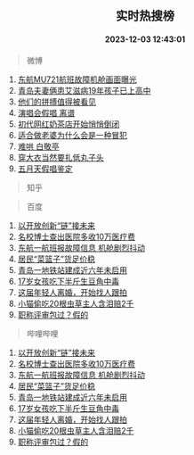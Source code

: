 <div align="center"><h2>实时热搜榜</h2><h4>2023-12-03 12:43:01</h4></div>

> 微博  

1. [东航MU721航班故障机舱画面曝光](https://s.weibo.com/weibo?q=%23%E4%B8%9C%E8%88%AAMU721%E8%88%AA%E7%8F%AD%E6%95%85%E9%9A%9C%E6%9C%BA%E8%88%B1%E7%94%BB%E9%9D%A2%E6%9B%9D%E5%85%89%23&t=31&band_rank=1&Refer=top)<br />
2. [青岛夫妻俩患艾滋病19年孩子已上高中](https://s.weibo.com/weibo?q=%23%E9%9D%92%E5%B2%9B%E5%A4%AB%E5%A6%BB%E4%BF%A9%E6%82%A3%E8%89%BE%E6%BB%8B%E7%97%8519%E5%B9%B4%E5%AD%A9%E5%AD%90%E5%B7%B2%E4%B8%8A%E9%AB%98%E4%B8%AD%23&t=31&band_rank=2&Refer=top)<br />
3. [他们的拼搏值得被看见](https://s.weibo.com/weibo?q=%23%E4%BB%96%E4%BB%AC%E7%9A%84%E6%8B%BC%E6%90%8F%E5%80%BC%E5%BE%97%E8%A2%AB%E7%9C%8B%E8%A7%81%23&t=31&band_rank=3&Refer=top)<br />
4. [演唱会假唱 离谱](https://s.weibo.com/weibo?q=%E6%BC%94%E5%94%B1%E4%BC%9A%E5%81%87%E5%94%B1%20%E7%A6%BB%E8%B0%B1&t=31&band_rank=4&Refer=top)<br />
5. [初代网红奶茶店开始悄悄倒闭](https://s.weibo.com/weibo?q=%23%E5%88%9D%E4%BB%A3%E7%BD%91%E7%BA%A2%E5%A5%B6%E8%8C%B6%E5%BA%97%E5%BC%80%E5%A7%8B%E6%82%84%E6%82%84%E5%80%92%E9%97%AD%23&t=31&band_rank=5&Refer=top)<br />
6. [适合做老婆为什么会是一种冒犯](https://s.weibo.com/weibo?q=%E9%80%82%E5%90%88%E5%81%9A%E8%80%81%E5%A9%86%E4%B8%BA%E4%BB%80%E4%B9%88%E4%BC%9A%E6%98%AF%E4%B8%80%E7%A7%8D%E5%86%92%E7%8A%AF&t=31&band_rank=6&Refer=top)<br />
7. [难哄 白敬亭](https://s.weibo.com/weibo?q=%E9%9A%BE%E5%93%84%20%E7%99%BD%E6%95%AC%E4%BA%AD&t=31&band_rank=7&Refer=top)<br />
8. [穿大衣当然要扎低丸子头](https://s.weibo.com/weibo?q=%E7%A9%BF%E5%A4%A7%E8%A1%A3%E5%BD%93%E7%84%B6%E8%A6%81%E6%89%8E%E4%BD%8E%E4%B8%B8%E5%AD%90%E5%A4%B4&t=31&band_rank=8&Refer=top)<br />
9. [五月天假唱鉴定](https://s.weibo.com/weibo?q=%E4%BA%94%E6%9C%88%E5%A4%A9%E5%81%87%E5%94%B1%E9%89%B4%E5%AE%9A&t=31&band_rank=9&Refer=top)<br />

> 知乎  


> 百度  

1. [以开放创新“链”接未来](https://www.baidu.com/s?wd=%E4%BB%A5%E5%BC%80%E6%94%BE%E5%88%9B%E6%96%B0%E2%80%9C%E9%93%BE%E2%80%9D%E6%8E%A5%E6%9C%AA%E6%9D%A5&sa=fyb_news&rsv_dl=fyb_news)<br />
2. [名校博士查出医院多收10万医疗费](https://www.baidu.com/s?wd=%E5%90%8D%E6%A0%A1%E5%8D%9A%E5%A3%AB%E6%9F%A5%E5%87%BA%E5%8C%BB%E9%99%A2%E5%A4%9A%E6%94%B610%E4%B8%87%E5%8C%BB%E7%96%97%E8%B4%B9&sa=fyb_news&rsv_dl=fyb_news)<br />
3. [东航一航班报故障信息 机舱剧烈抖动](https://www.baidu.com/s?wd=%E4%B8%9C%E8%88%AA%E4%B8%80%E8%88%AA%E7%8F%AD%E6%8A%A5%E6%95%85%E9%9A%9C%E4%BF%A1%E6%81%AF+%E6%9C%BA%E8%88%B1%E5%89%A7%E7%83%88%E6%8A%96%E5%8A%A8&sa=fyb_news&rsv_dl=fyb_news)<br />
4. [居民“菜篮子”货足价稳](https://www.baidu.com/s?wd=%E5%B1%85%E6%B0%91%E2%80%9C%E8%8F%9C%E7%AF%AE%E5%AD%90%E2%80%9D%E8%B4%A7%E8%B6%B3%E4%BB%B7%E7%A8%B3&sa=fyb_news&rsv_dl=fyb_news)<br />
5. [青岛一地铁站建成近六年未启用](https://www.baidu.com/s?wd=%E9%9D%92%E5%B2%9B%E4%B8%80%E5%9C%B0%E9%93%81%E7%AB%99%E5%BB%BA%E6%88%90%E8%BF%91%E5%85%AD%E5%B9%B4%E6%9C%AA%E5%90%AF%E7%94%A8&sa=fyb_news&rsv_dl=fyb_news)<br />
6. [17岁女孩吃下半斤生豆角中毒](https://www.baidu.com/s?wd=17%E5%B2%81%E5%A5%B3%E5%AD%A9%E5%90%83%E4%B8%8B%E5%8D%8A%E6%96%A4%E7%94%9F%E8%B1%86%E8%A7%92%E4%B8%AD%E6%AF%92&sa=fyb_news&rsv_dl=fyb_news)<br />
7. [这届年轻人离婚，开始找人跟拍](https://www.baidu.com/s?wd=%E8%BF%99%E5%B1%8A%E5%B9%B4%E8%BD%BB%E4%BA%BA%E7%A6%BB%E5%A9%9A%EF%BC%8C%E5%BC%80%E5%A7%8B%E6%89%BE%E4%BA%BA%E8%B7%9F%E6%8B%8D&sa=fyb_news&rsv_dl=fyb_news)<br />
8. [小猫偷吃20根虫草主人含泪赔2千](https://www.baidu.com/s?wd=%E5%B0%8F%E7%8C%AB%E5%81%B7%E5%90%8320%E6%A0%B9%E8%99%AB%E8%8D%89%E4%B8%BB%E4%BA%BA%E5%90%AB%E6%B3%AA%E8%B5%942%E5%8D%83&sa=fyb_news&rsv_dl=fyb_news)<br />
9. [职称评审包过？假的](https://www.baidu.com/s?wd=%E8%81%8C%E7%A7%B0%E8%AF%84%E5%AE%A1%E5%8C%85%E8%BF%87%EF%BC%9F%E5%81%87%E7%9A%84&sa=fyb_news&rsv_dl=fyb_news)<br />

> 哔哩哔哩  

1. [以开放创新“链”接未来](https://www.baidu.com/s?wd=%E4%BB%A5%E5%BC%80%E6%94%BE%E5%88%9B%E6%96%B0%E2%80%9C%E9%93%BE%E2%80%9D%E6%8E%A5%E6%9C%AA%E6%9D%A5&sa=fyb_news&rsv_dl=fyb_news)<br />
2. [名校博士查出医院多收10万医疗费](https://www.baidu.com/s?wd=%E5%90%8D%E6%A0%A1%E5%8D%9A%E5%A3%AB%E6%9F%A5%E5%87%BA%E5%8C%BB%E9%99%A2%E5%A4%9A%E6%94%B610%E4%B8%87%E5%8C%BB%E7%96%97%E8%B4%B9&sa=fyb_news&rsv_dl=fyb_news)<br />
3. [东航一航班报故障信息 机舱剧烈抖动](https://www.baidu.com/s?wd=%E4%B8%9C%E8%88%AA%E4%B8%80%E8%88%AA%E7%8F%AD%E6%8A%A5%E6%95%85%E9%9A%9C%E4%BF%A1%E6%81%AF+%E6%9C%BA%E8%88%B1%E5%89%A7%E7%83%88%E6%8A%96%E5%8A%A8&sa=fyb_news&rsv_dl=fyb_news)<br />
4. [居民“菜篮子”货足价稳](https://www.baidu.com/s?wd=%E5%B1%85%E6%B0%91%E2%80%9C%E8%8F%9C%E7%AF%AE%E5%AD%90%E2%80%9D%E8%B4%A7%E8%B6%B3%E4%BB%B7%E7%A8%B3&sa=fyb_news&rsv_dl=fyb_news)<br />
5. [青岛一地铁站建成近六年未启用](https://www.baidu.com/s?wd=%E9%9D%92%E5%B2%9B%E4%B8%80%E5%9C%B0%E9%93%81%E7%AB%99%E5%BB%BA%E6%88%90%E8%BF%91%E5%85%AD%E5%B9%B4%E6%9C%AA%E5%90%AF%E7%94%A8&sa=fyb_news&rsv_dl=fyb_news)<br />
6. [17岁女孩吃下半斤生豆角中毒](https://www.baidu.com/s?wd=17%E5%B2%81%E5%A5%B3%E5%AD%A9%E5%90%83%E4%B8%8B%E5%8D%8A%E6%96%A4%E7%94%9F%E8%B1%86%E8%A7%92%E4%B8%AD%E6%AF%92&sa=fyb_news&rsv_dl=fyb_news)<br />
7. [这届年轻人离婚，开始找人跟拍](https://www.baidu.com/s?wd=%E8%BF%99%E5%B1%8A%E5%B9%B4%E8%BD%BB%E4%BA%BA%E7%A6%BB%E5%A9%9A%EF%BC%8C%E5%BC%80%E5%A7%8B%E6%89%BE%E4%BA%BA%E8%B7%9F%E6%8B%8D&sa=fyb_news&rsv_dl=fyb_news)<br />
8. [小猫偷吃20根虫草主人含泪赔2千](https://www.baidu.com/s?wd=%E5%B0%8F%E7%8C%AB%E5%81%B7%E5%90%8320%E6%A0%B9%E8%99%AB%E8%8D%89%E4%B8%BB%E4%BA%BA%E5%90%AB%E6%B3%AA%E8%B5%942%E5%8D%83&sa=fyb_news&rsv_dl=fyb_news)<br />
9. [职称评审包过？假的](https://www.baidu.com/s?wd=%E8%81%8C%E7%A7%B0%E8%AF%84%E5%AE%A1%E5%8C%85%E8%BF%87%EF%BC%9F%E5%81%87%E7%9A%84&sa=fyb_news&rsv_dl=fyb_news)<br />
